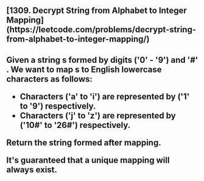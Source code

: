 <h2>[1309. Decrypt String from Alphabet to Integer Mapping](https://leetcode.com/problems/decrypt-string-from-alphabet-to-integer-mapping/)<h2>

Given a string s formed by digits ('0' - '9') and '#' . We want to map s to English lowercase characters as follows:

* Characters ('a' to 'i') are represented by ('1' to '9') respectively.
* Characters ('j' to 'z') are represented by ('10#' to '26#') respectively.
 
Return the string formed after mapping.

It's guaranteed that a unique mapping will always exist.